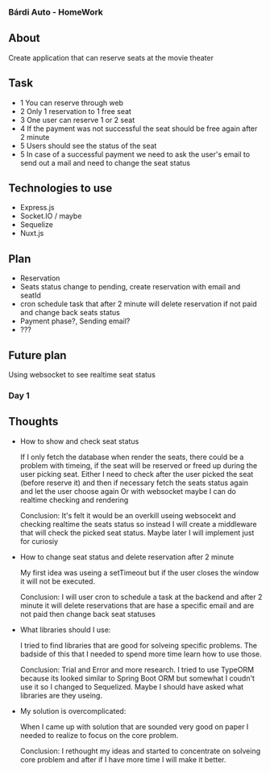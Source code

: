 ### Bárdi Auto - HomeWork

## About

Create application that can reserve seats at the movie theater

## Task

* 1 You can reserve through web
* 2 Only 1 reservation to 1 free seat
* 3 One user can reserve 1 or 2 seat
* 4 If the payment was not successful the seat should be free again after 2 minute
* 5 Users should see the status of the seat
* 5 In case of a successful payment we need to ask the user's email to send out a mail and need to change the seat status

## Technologies to use

* Express.js
* Socket.IO / maybe
* Sequelize
* Nuxt.js

## Plan

* Reservation
* Seats status change to pending, create reservation with email and seatId
* cron schedule task that after 2 minute will delete reservation if not paid and change back seats status
* Payment phase?, Sending email?
* ???


## Future plan 

Using websocket to see realtime seat status


### Day 1 

## Thoughts


- How to show and check seat status
    

    If I only fetch the database when render the seats, there could be a problem with timeing, if the seat will be reserved or freed up during the user picking seat.
    Either I need to check after the user picked the seat (before reserve it) and then if necessary fetch the seats status again and let the user choose again
    Or
    with websocket maybe I can do realtime checking and rendering

    Conclusion:
    It's felt it would be an overkill useing websocekt and checking realtime the seats status so instead I will create a middleware that will check the picked seat status.
    Maybe later I will implement just for curiosiy

- How to change seat status and delete reservation after 2 minute


    My first idea was useing a setTimeout but if the user closes the window it will not be executed.

    Conclusion:
    I will user cron to schedule a task at the backend and after 2 minute it will delete reservations that are hase a specific email and are not paid then change back seat statuses

- What libraries should I use:


    I tried to find libraries that are good for solveing specific problems. The badside of this that I needed to spend more time learn how to use those.

    Conclusion:
    Trial and Error and more research. I tried to use TypeORM because its looked similar to Spring Boot ORM but somewhat I coudn't use it so I changed to Sequelized.
    Maybe I should have asked what libraries are they useing.

- My solution is overcomplicated:


    When I came up with solution that are sounded very good on paper I needed to realize to focus on the core problem.

    Conclusion:
    I rethought my ideas and started to concentrate on solveing core problem and after if I have more time I will make it better.
    
